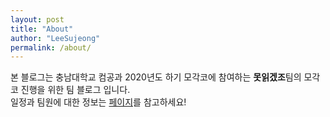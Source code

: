 ```yaml
---
layout: post
title: "About"
author: "LeeSujeong"
permalink: /about/
---
```


본 블로그는 충남대학교 컴공과 2020년도 하기 모각코에 참여하는 **못읽겠조**팀의 모각코 진행을 위한 팀 블로그 입니다.  
일정과 팀원에 대한 정보는 [페이지](https://mogakco2020.github.io/2020-06-30/0-%EB%AA%BB%EC%9D%BD%EA%B2%A0%EC%A1%B0)를 참고하세요!
